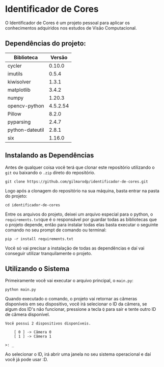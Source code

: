 # Identificador de Cores
O Identificador de Cores é um projeto pessoal para aplicar os conhecimentos adquiridos nos estudos de Visão Computacional.

## Dependências do projeto:
|Biblioteca| Versão |
|--|--|
| cycler | 0.10.0 |
| imutils | 0.5.4 |
| kiwisolver | 1.3.1 |
| matplotlib | 3.4.2 |
| numpy | 1.20.3 |
| opencv-python | 4.5.2.54 |
| Pillow | 8.2.0 |
| pyparsing | 2.4.7 |
| python-dateutil | 2.8.1 |
| six | 1.16.0 |

## Instalando as Dependências
Antes de qualquer coisa você terá que clonar este repositório utilizando o `git` ou baixando o `.zip` direto do repositório.

    git clone https://github.com/gilmarodp/identificador-de-cores.git

Logo após a clonagem do repositório na sua máquina, basta entrar na pasta do projeto:

	cd identificador-de-cores

Entre os arquivos do projeto, deixei um arquivo especial para o python, o `requirements.txt`que é o responsável por guardar todas as bibliotecas que o projeto depende, então para instalar todas elas basta executar o seguinte comando no seu prompt de comando ou terminal:

    pip -r install requirements.txt

Você só vai precisar a instalação de todas as dependências e daí vai conseguir utilizar tranquilamente o projeto.

## Utilizando o Sistema
Primeiramente você vai executar o arquivo principal, o `main.py`:
	
	python main.py

Quando executado o comando, o projeto vai retornar as câmeras disponíveis em seu dispositivo, você irá selecionar o ID da câmera, se algum dos ID's não funcionar, pressione a tecla `Q` para sair e tente outro ID de câmera disponível.
	
	Você possui 2 dispositivos disponíveis.
		
		[ 0 ] -> Câmera 0
		[ 1 ] -> Câmera 1
		 
	>: _
Ao selecionar o ID, irá abrir uma janela no seu sistema operacional e daí você já pode usar :D.

